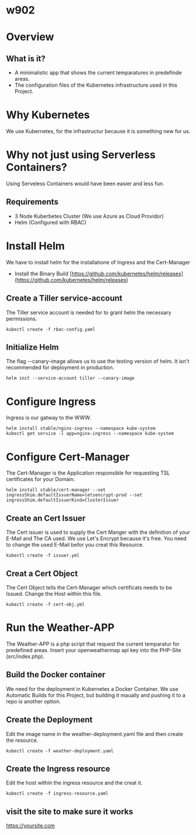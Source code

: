 # w902
# Overview
## What is it?
* A minimalistic app that shows the current temparatures in predefinde areas.
* The configuration files of the Kubernetes infrastructure used in this Project.
# Why Kubernetes
We use Kubernetes, for the infrastructur because it is something new for us.
# Why not just using Serverless Containers?
Using Serveless Containers would have been easier and less fun.
## Requirements
* 3 Node Kuberbetes Cluster (We use Azure as Cloud Providor)
* Helm (Configured with RBAC)
# Install Helm
We have to install helm for the installatione of Ingress and the Cert-Manager
* Install the Binary Build
[https://github.com/kubernetes/helm/releases](https://github.com/kubernetes/helm/releases)
## Create a Tiller service-account
The Tiller service account is needed for to grant helm the necessary permissions.
```
kubectl create -f rbac-config.yaml
```
## Initialize Helm
The flag --canary-image allows us to use the testing version of helm.
It isn't recommended for deployment in production.
```
helm init --service-account tiller --canary-image
```
# Configure Ingress
Ingress is our gatway to the WWW.
```
helm install stable/nginx-ingress --namespace kube-system
kubectl get service -l app=nginx-ingress --namespace kube-system
```
# Configure Cert-Manager
The Cert-Manager is the Application responsible for requesting TSL certificates for your Domain.
```
helm install stable/cert-manager --set ingressShim.defaultIssuerName=letsencrypt-prod --set ingressShim.defaultIssuerKind=ClusterIssuer
```
## Create an Cert Issuer
The Cert issuer is used to supply the Cert Manger with the definition of your E-Mail and The CA used. We use Let's Encrypt because it's free. You need to change the used E-Mail befor you creat this Resource.
```
kubectl create -f issuer.yml
```
## Creat a Cert Object
The Cert Object tells the Cert-Manager which certificats needs to be Issued.
Change the Host within this file.
```
kubectl create -f cert-obj.yml
```
# Run the Weather-APP
The Weather-APP is a php script that request the current temparatur for predefined areas.
Insert your openweathermap api key into the PHP-Site (src/index.php).
## Build the Docker container
We need for the deployment in Kubernetes a Docker Container.
We use Automatic Builds for this Project, but building it maually and pushing it to a repo is another option.
## Create the Deployment
Edit the image name in the weather-deployment.yaml file and then create the resource.
```
kubectl create -f weather-deployment.yaml
```
## Create the Ingress resource
Edit the host within the ingress resource and the creat it.
```
kubectl create -f ingress-resource.yaml
```
## visit the site to make sure it works
https://yoursite.com
